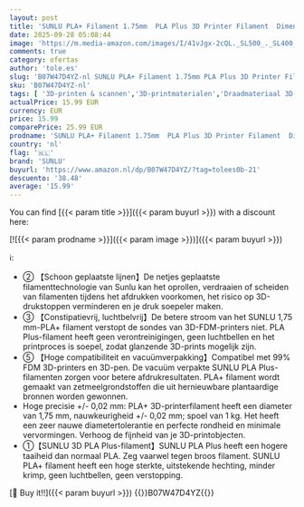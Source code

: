 ```yaml
---
layout: post
title: 'SUNLU PLA+ Filament 1.75mm  PLA Plus 3D Printer Filament  Dimensionale nauwkeurigheid +/- 0.02mm  1kg Spoel  2.2 lbs   Zwart 1KG'
date: 2025-09-28 05:08:44
image: 'https://m.media-amazon.com/images/I/41vJgx-2cQL._SL500_._SL400_.jpg'
comments: true
category: ofertas
author: 'tole.es'
slug: 'B07W47D4YZ-nl SUNLU PLA+ Filament 1.75mm PLA Plus 3D Printer Filament...'
sku: 'B07W47D4YZ-nl'
tags: [ '3D-printen & scannen','3D-printmaterialen','Draadmateriaal 3D-printers','Zakelijk, industrie & wetenschap','sunlu','🇳🇱', ]
actualPrice: 15.99 EUR
currency: EUR
price: 15.99
comparePrice: 25.99 EUR
prodname: 'SUNLU PLA+ Filament 1.75mm  PLA Plus 3D Printer Filament  Dimensionale nauwkeurigheid +/- 0.02mm  1kg Spoel  2.2 lbs   Zwart 1KG'
country: 'nl'
flag: '🇳🇱'
brand: 'SUNLU'
buyurl: 'https://www.amazon.nl/dp/B07W47D4YZ/?tag=tolees0b-21'
descuento: '38.48'
average: '15.99'
---
```


You can find [{{< param title >}}]({{< param buyurl >}}) with a discount here:

[![{{< param prodname >}}]({{< param image >}})]({{< param buyurl >}})

ℹ️:

- ② 【Schoon geplaatste lijnen】De netjes geplaatste filamenttechnologie van Sunlu kan het oprollen, verdraaien of scheiden van filamenten tijdens het afdrukken voorkomen, het risico op 3D-drukstoppen verminderen en je druk soepeler maken.
- ③ 【Constipatievrij, luchtbelvrij】De betere stroom van het SUNLU 1,75 mm-PLA+ filament verstopt de sondes van 3D-FDM-printers niet. PLA Plus-filament heeft geen verontreinigingen, geen luchtbellen en het printproces is soepel, zodat glanzende 3D-prints mogelijk zijn.
- ⑤ 【Hoge compatibiliteit en vacuümverpakking】Compatibel met 99% FDM 3D-printers en 3D-pen. De vacuüm verpakte SUNLU PLA Plus-filamenten zorgen voor betere afdrukresultaten. PLA+ filament wordt gemaakt van zetmeelgrondstoffen die uit hernieuwbare plantaardige bronnen worden gewonnen.
- Hoge precisie +/- 0,02 mm: PLA+ 3D-printerfilament heeft een diameter van 1,75 mm, nauwkeurigheid +/- 0,02 mm; spoel van 1 kg. Het heeft een zeer nauwe diametertolerantie en perfecte rondheid en minimale vervormingen. Verhoog de fijnheid van je 3D-printobjecten.
- ①【SUNLU 3D PLA Plus-filament】SUNLU PLA Plus heeft een hogere taaiheid dan normaal PLA. Zeg vaarwel tegen broos filament. SUNLU PLA+ filament heeft een hoge sterkte, uitstekende hechting, minder krimp, geen luchtbellen, geen verstopping.

[🛒 Buy it!!]({{< param buyurl >}})
{{<world>}}B07W47D4YZ{{</world>}}
